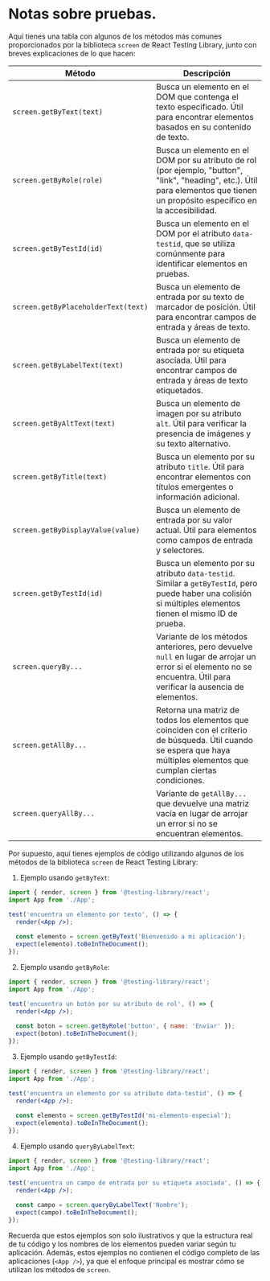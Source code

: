 # Notas sobre pruebas.

Aquí tienes una tabla con algunos de los métodos más comunes proporcionados por la biblioteca `screen` de React Testing Library, junto con breves explicaciones de lo que hacen:

| Método                   | Descripción                                                                                                                                                                               |
|--------------------------|-------------------------------------------------------------------------------------------------------------------------------------------------------------------------------------------|
| `screen.getByText(text)` | Busca un elemento en el DOM que contenga el texto especificado. Útil para encontrar elementos basados en su contenido de texto.                                                      |
| `screen.getByRole(role)` | Busca un elemento en el DOM por su atributo de rol (por ejemplo, "button", "link", "heading", etc.). Útil para elementos que tienen un propósito específico en la accesibilidad.      |
| `screen.getByTestId(id)` | Busca un elemento en el DOM por el atributo `data-testid`, que se utiliza comúnmente para identificar elementos en pruebas.                                                            |
| `screen.getByPlaceholderText(text)` | Busca un elemento de entrada por su texto de marcador de posición. Útil para encontrar campos de entrada y áreas de texto.                                                      |
| `screen.getByLabelText(text)`       | Busca un elemento de entrada por su etiqueta asociada. Útil para encontrar campos de entrada y áreas de texto etiquetados.                                                        |
| `screen.getByAltText(text)`         | Busca un elemento de imagen por su atributo `alt`. Útil para verificar la presencia de imágenes y su texto alternativo.                                                          |
| `screen.getByTitle(text)`           | Busca un elemento por su atributo `title`. Útil para encontrar elementos con títulos emergentes o información adicional.                                                        |
| `screen.getByDisplayValue(value)`   | Busca un elemento de entrada por su valor actual. Útil para elementos como campos de entrada y selectores.                                                                      |
| `screen.getByTestId(id)`            | Busca un elemento por su atributo `data-testid`. Similar a `getByTestId`, pero puede haber una colisión si múltiples elementos tienen el mismo ID de prueba.                 |
| `screen.queryBy...`                 | Variante de los métodos anteriores, pero devuelve `null` en lugar de arrojar un error si el elemento no se encuentra. Útil para verificar la ausencia de elementos.      |
| `screen.getAllBy...`                | Retorna una matriz de todos los elementos que coinciden con el criterio de búsqueda. Útil cuando se espera que haya múltiples elementos que cumplan ciertas condiciones. |
| `screen.queryAllBy...`              | Variante de `getAllBy...` que devuelve una matriz vacía en lugar de arrojar un error si no se encuentran elementos.                                                           |
Por supuesto, aquí tienes ejemplos de código utilizando algunos de los métodos de la biblioteca `screen` de React Testing Library:

1. Ejemplo usando `getByText`:

```jsx
import { render, screen } from '@testing-library/react';
import App from './App';

test('encuentra un elemento por texto', () => {
  render(<App />);
  
  const elemento = screen.getByText('Bienvenido a mi aplicación');
  expect(elemento).toBeInTheDocument();
});
```

2. Ejemplo usando `getByRole`:

```jsx
import { render, screen } from '@testing-library/react';
import App from './App';

test('encuentra un botón por su atributo de rol', () => {
  render(<App />);
  
  const boton = screen.getByRole('button', { name: 'Enviar' });
  expect(boton).toBeInTheDocument();
});
```

3. Ejemplo usando `getByTestId`:

```jsx
import { render, screen } from '@testing-library/react';
import App from './App';

test('encuentra un elemento por su atributo data-testid', () => {
  render(<App />);
  
  const elemento = screen.getByTestId('mi-elemento-especial');
  expect(elemento).toBeInTheDocument();
});
```

4. Ejemplo usando `queryByLabelText`:

```jsx
import { render, screen } from '@testing-library/react';
import App from './App';

test('encuentra un campo de entrada por su etiqueta asociada', () => {
  render(<App />);
  
  const campo = screen.queryByLabelText('Nombre');
  expect(campo).toBeInTheDocument();
});
```

Recuerda que estos ejemplos son solo ilustrativos y que la estructura real de tu código y los nombres de los elementos pueden variar según tu aplicación. Además, estos ejemplos no contienen el código completo de las aplicaciones (`<App />`), ya que el enfoque principal es mostrar cómo se utilizan los métodos de `screen`.